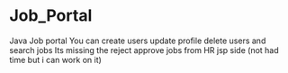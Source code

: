 # Job_Portal
Java Job portal
You can create users update profile delete users and search jobs
Its missing the reject approve jobs from HR jsp side (not had time but i can work on it)
